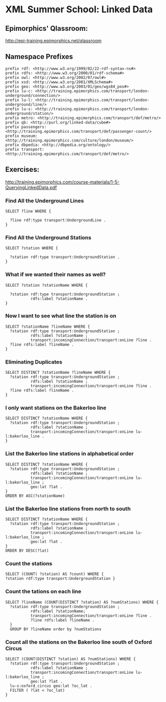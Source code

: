 # XML Summer School: Linked Data

## Epimorphics' Qlassroom:

<http://epi-training.epimorphics.net/qlassroom>

## Namespace Prefixes

    prefix rdf: <http://www.w3.org/1999/02/22-rdf-syntax-ns#>
    prefix rdfs: <http://www.w3.org/2000/01/rdf-schema#>
    prefix owl: <http://www.w3.org/2002/07/owl#>
    prefix xsd: <http://www.w3.org/2001/XMLSchema#>
    prefix geo: <http://www.w3.org/2003/01/geo/wgs84_pos#>
    prefix lu-c: <http://training.epimorphics.com/transport/london-underground/connection/>
    prefix lu-l: <http://training.epimorphics.com/transport/london-underground/line/>
    prefix lu-s: <http://training.epimorphics.com/transport/london-underground/station/>
    prefix metro: <http://training.epimorphics.com/transport/def/metro/>
    prefix qb: <http://purl.org/linked-data/cube#>
    prefix passengers: <http://training.epimorphics.com/transport/def/passenger-count/>
    prefix museum: <http://training.epimorphics.com/culture/london/museum/>
    prefix dbpedia: <http://dbpedia.org/ontology/>
    prefix transport: <http://training.epimorphics.com/transport/def/metro/>

## Exercises:

<http://training.epimorphics.com/course-materials/1-5-QueryingLinkedData.pdf>


### Find All the Underground Lines

    SELECT ?line WHERE {
    
      ?line rdf:type transport:UndergroundLine . 
    }


### Find All the Underground Stations

    SELECT ?station WHERE {
    
      ?station rdf:type transport:UndergroundStation . 
    }


### What if we wanted their names as well?

    SELECT ?station ?stationName WHERE {
    
      ?station rdf:type transport:UndergroundStation ; 
               rdfs:label ?stationName . 
    }


### Now I want to see what line the station is on

    SELECT ?stationName ?lineName WHERE {
      ?station rdf:type transport:UndergroundStation ;
               rdfs:label ?stationName ; 
               transport:incomingConnection/transport:onLine ?line .
      ?line rdfs:label ?lineName .
    }


### Eliminating Duplicates

    SELECT DISTINCT ?stationName ?lineName WHERE {
      ?station rdf:type transport:UndergroundStation ;
               rdfs:label ?stationName ; 
               transport:incomingConnection/transport:onLine ?line .
      ?line rdfs:label ?lineName .
    }


### I only want stations on the Bakerloo line

    SELECT DISTINCT ?stationName WHERE {
      ?station rdf:type transport:UndergroundStation ;
               rdfs:label ?stationName ;
               transport:incomingConnection/transport:onLine lu-l:bakerloo_line .
    }


### List the Bakerloo line stations in alphabetical order

    SELECT DISTINCT ?stationName WHERE { 
      ?station rdf:type transport:UndergroundStation ;
               rdfs:label ?stationName ;
               transport:incomingConnection/transport:onLine lu-l:bakerloo_line ;
               geo:lat ?lat .  
    }
    ORDER BY ASC(?stationName)


### List the Bakerloo line stations from north to south

    SELECT DISTINCT ?stationName WHERE { 
      ?station rdf:type transport:UndergroundStation ;
               rdfs:label ?stationName ;
               transport:incomingConnection/transport:onLine lu-l:bakerloo_line ;
               geo:lat ?lat .  
    }
    ORDER BY DESC(?lat)


### Count the stations

    SELECT (COUNT( ?station) AS ?count) WHERE {
    ?station rdf:type transport:UndergroundStation }


### Count the tations on each line

    SELECT ?lineName (COUNT(DISTINCT ?station) AS ?numStations) WHERE {
      ?station rdf:type transport:UndergroundStation ;
               rdfs:label ?stationName;
               transport:incomingConnection/transport:onLine ?line .
               ?line rdfs:label ?lineName .
      }
      GROUP BY ?lineName order by ?numStations


### Count all the stations on the Bakerloo line south of Oxford Circus

    SELECT (COUNT(DISTINCT ?station) AS ?numStations) WHERE {
      ?station rdf:type transport:UndergroundStation ;
               rdfs:label ?stationName ;
               transport:incomingConnection/transport:onLine lu-l:bakerloo_line ;
               geo:lat ?lat .
      lu-s:oxford_circus geo:lat ?oc_lat .
      FILTER ( ?lat < ?oc_lat)
    }


